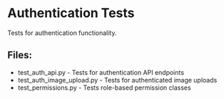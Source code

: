 # Authentication Tests
Tests for authentication functionality.

## Files:
- test_auth_api.py - Tests for authentication API endpoints
- test_auth_image_upload.py - Tests for authenticated image uploads
- test_permissions.py - Tests role-based permission classes

